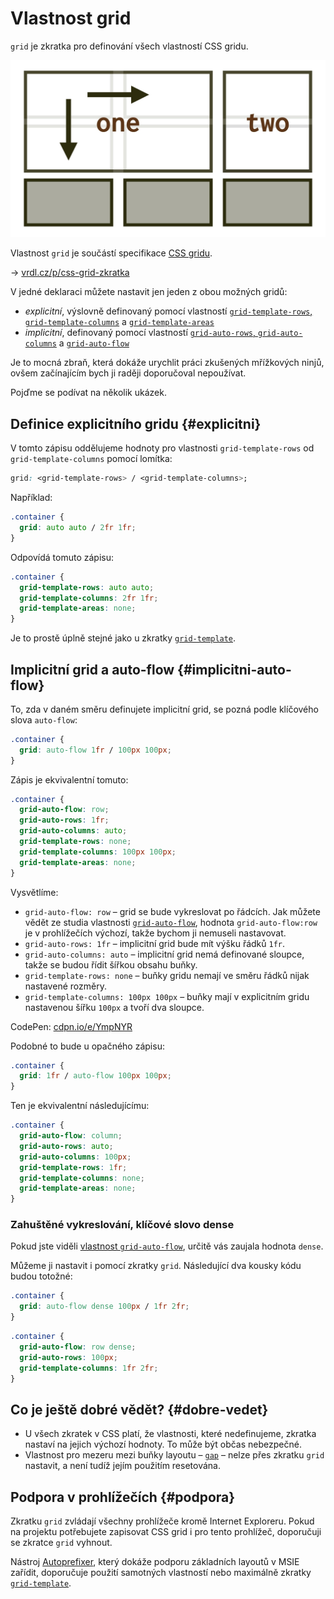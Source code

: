 # Vlastnost grid

`grid` je zkratka pro definování všech vlastností CSS gridu.

<span class="book-index" data-book-index="grid (zkratka)"></span>

<div class="connected" markdown="1">

![CSS vlastnost grid](../dist/images/medium/vdlayout/schema-css-grid-zkratka.jpg)

<div class="web-only" markdown="1">

Vlastnost `grid` je součástí specifikace [CSS gridu](css-grid.md).

</div>

<div class="ebook-only" markdown="1">

→ [vrdl.cz/p/css-grid-zkratka](https://www.vzhurudolu.cz/prirucka/css-grid-zkratka)

</div>

</div>

V jedné deklaraci můžete nastavit jen jeden z obou možných gridů:

- *explicitní*, výslovně definovaný pomocí vlastností [`grid-template-rows`, `grid-template-columns`](css-grid-template-rows-columns.md) a [`grid-template-areas`](css-grid-template-areas.md)
- *implicitní*, definovaný pomocí vlastností [`grid-auto-rows`, `grid-auto-columns`](css-grid-auto-rows-columns.md) a [`grid-auto-flow`](css-grid-auto-flow.md)

Je to mocná zbraň, která dokáže urychlit práci zkušených mřížkových ninjů, ovšem začínajícím bych ji raději doporučoval nepoužívat.

<!-- AdSnippet -->

Pojďme se podívat na několik ukázek.

## Definice explicitního gridu {#explicitni}

V tomto zápisu oddělujeme hodnoty pro vlastnosti `grid-template-rows` od `grid-template-columns` pomocí lomítka:

```css
grid: <grid-template-rows> / <grid-template-columns>;
```

Například:

```css
.container {
  grid: auto auto / 2fr 1fr;
}  
```

Odpovídá tomuto zápisu:

```css
.container {
  grid-template-rows: auto auto;
  grid-template-columns: 2fr 1fr;
  grid-template-areas: none;
}
```

Je to prostě úplně stejné jako u zkratky [`grid-template`](css-grid-template.md).

## Implicitní grid a auto-flow {#implicitni-auto-flow}

To, zda v daném směru definujete implicitní grid, se pozná podle klíčového slova `auto-flow`:

```css
.container {
  grid: auto-flow 1fr / 100px 100px;
}
```

Zápis je ekvivalentní tomuto:

```css
.container {
  grid-auto-flow: row;
  grid-auto-rows: 1fr;
  grid-auto-columns: auto;
  grid-template-rows: none;
  grid-template-columns: 100px 100px;
  grid-template-areas: none;
}
```

Vysvětlíme:

- `grid-auto-flow: row` – grid se bude vykreslovat po řádcích. Jak můžete vědět ze studia vlastnosti [`grid-auto-flow`](css-grid-auto-flow.md), hodnota `grid-auto-flow:row` je v prohlížečích výchozí, takže bychom ji nemuseli nastavovat.
- `grid-auto-rows: 1fr` – implicitní grid bude mít výšku řádků `1fr`.
- `grid-auto-columns: auto` – implicitní grid nemá definované sloupce, takže se budou řídit šířkou obsahu buňky.
- `grid-template-rows: none` – buňky gridu nemají ve směru řádků nijak nastavené rozměry.
- `grid-template-columns: 100px 100px` – buňky mají v explicitním gridu nastavenou šířku `100px` a tvoří dva sloupce.

CodePen: [cdpn.io/e/YmpNYR](https://codepen.io/machal/pen/YmpNYR?editors=1100)

Podobné to bude u opačného zápisu:

```css
.container {
  grid: 1fr / auto-flow 100px 100px;
}
```

Ten je ekvivalentní následujícímu:

```css
.container {
  grid-auto-flow: column;
  grid-auto-rows: auto;
  grid-auto-columns: 100px;
  grid-template-rows: 1fr;
  grid-template-columns: none;
  grid-template-areas: none;
}
```

### Zahuštěné vykreslování, klíčové slovo dense

Pokud jste viděli [vlastnost `grid-auto-flow`](css-grid-auto-flow.md), určitě vás zaujala hodnota `dense`.

Můžeme ji nastavit i pomocí zkratky `grid`. Následující dva kousky kódu budou totožné:

```css
.container {
  grid: auto-flow dense 100px / 1fr 2fr;
}
```

```css
.container {
  grid-auto-flow: row dense;
  grid-auto-rows: 100px;
  grid-template-columns: 1fr 2fr;
}
```

## Co je ještě dobré vědět? {#dobre-vedet}

- U všech zkratek v CSS platí, že vlastnosti, které nedefinujeme, zkratka nastaví na jejich výchozí hodnoty. To může být občas nebezpečné.
- Vlastnost pro mezeru mezi buňky layoutu – [`gap`](css-gap.md) – nelze přes zkratku `grid` nastavit, a není tudíž jejím použitím resetována.

## Podpora v prohlížečích {#podpora}

Zkratku `grid` zvládají všechny prohlížeče kromě Internet Exploreru. Pokud na projektu potřebujete zapisovat CSS grid i pro tento prohlížeč, doporučuji se zkratce `grid` vyhnout.

Nástroj [Autoprefixer](css-grid-msie.md), který dokáže podporu základních layoutů v MSIE zařídit, doporučuje použití samotných vlastností nebo maximálně zkratky [`grid-template`](css-grid-template.md).

<!-- AdSnippet -->

